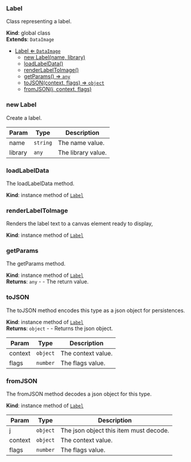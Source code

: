 <a name="Label"></a>

### Label 
Class representing a label.

**Kind**: global class  
**Extends**: <code>DataImage</code>  

* [Label ⇐ <code>DataImage</code>](#Label)
    * [new Label(name, library)](#new-Label)
    * [loadLabelData()](#loadLabelData)
    * [renderLabelToImage()](#renderLabelToImage)
    * [getParams() ⇒ <code>any</code>](#getParams)
    * [toJSON(context, flags) ⇒ <code>object</code>](#toJSON)
    * [fromJSON(j, context, flags)](#fromJSON)

<a name="new_Label_new"></a>

### new Label
Create a label.


| Param | Type | Description |
| --- | --- | --- |
| name | <code>string</code> | The name value. |
| library | <code>any</code> | The library value. |

<a name="Label+loadLabelData"></a>

### loadLabelData
The loadLabelData method.

**Kind**: instance method of [<code>Label</code>](#Label)  
<a name="Label+renderLabelToImage"></a>

### renderLabelToImage
Renders the label text to a canvas element ready to display,

**Kind**: instance method of [<code>Label</code>](#Label)  
<a name="Label+getParams"></a>

### getParams
The getParams method.

**Kind**: instance method of [<code>Label</code>](#Label)  
**Returns**: <code>any</code> - - The return value.  
<a name="Label+toJSON"></a>

### toJSON
The toJSON method encodes this type as a json object for persistences.

**Kind**: instance method of [<code>Label</code>](#Label)  
**Returns**: <code>object</code> - - Returns the json object.  

| Param | Type | Description |
| --- | --- | --- |
| context | <code>object</code> | The context value. |
| flags | <code>number</code> | The flags value. |

<a name="Label+fromJSON"></a>

### fromJSON
The fromJSON method decodes a json object for this type.

**Kind**: instance method of [<code>Label</code>](#Label)  

| Param | Type | Description |
| --- | --- | --- |
| j | <code>object</code> | The json object this item must decode. |
| context | <code>object</code> | The context value. |
| flags | <code>number</code> | The flags value. |

